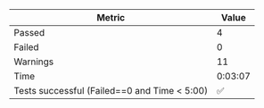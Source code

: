 | Metric | Value |
|--------|-------|
| Passed | 4 |
| Failed | 0 |
| Warnings | 11 |
| Time | 0:03:07 |
| Tests successful (Failed==0 and Time < 5:00) | ✅ |
